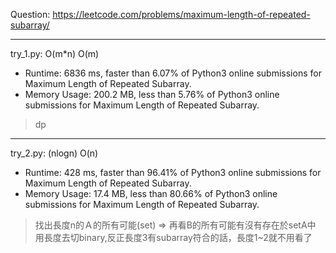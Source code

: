 Question: https://leetcode.com/problems/maximum-length-of-repeated-subarray/

---

try_1.py: O(m*n) O(m)

* Runtime: 6836 ms, faster than 6.07% of Python3 online submissions for Maximum Length of Repeated Subarray.
* Memory Usage: 200.2 MB, less than 5.76% of Python3 online submissions for Maximum Length of Repeated Subarray.

> dp

---

try_2.py: (nlogn) O(n)

* Runtime: 428 ms, faster than 96.41% of Python3 online submissions for Maximum Length of Repeated Subarray.
* Memory Usage: 17.4 MB, less than 80.66% of Python3 online submissions for Maximum Length of Repeated Subarray.

> 找出長度n的Ａ的所有可能(set) => 再看B的所有可能有沒有存在於setA中
> 用長度去切binary,反正長度3有subarray符合的話，長度1~2就不用看了
